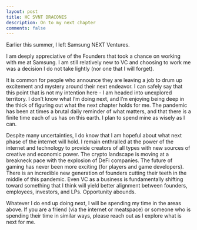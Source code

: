 ```yaml
---
layout: post
title: HC SVNT DRACONES 
description: On to my next chapter
comments: false
--- 
```

Earlier this summer, I left Samsung NEXT Ventures. 

I am deeply appreciative of the Founders that took a chance on working with me at Samsung. I am still relatively new to VC and choosing to work me was a decision I do not take lightly (nor one that I will forget).

It is common for people who announce they are leaving a job to drum up excitement and mystery around their next endeavor. I can safely say that this point that is not my intention here - I am headed into unexplored territory. I don’t know what I’m doing next, and I’m enjoying being deep in the thick of figuring out what the next chapter holds for me. The pandemic has been at times a brutal daily reminder of what matters, and that there is a finite time each of us has on this earth. I plan to spend mine as wisely as I can.

Despite many uncertainties, I do know that I am hopeful about what next phase of the internet will hold. I remain enthralled at the power of the internet and technology to provide creators of all types with new sources of creative and economic power. The crypto landscape is moving at a breakneck pace with the explosion of DeFi companies. The future of gaming has never been more exciting (for players and game developers). There is an incredible new generation of founders cutting their teeth in the middle of this pandemic. Even VC as a business is fundamentally shifting toward something that I think will yield better alignment between founders, employees, investors, and LPs. Opportunity abounds.

Whatever I do end up doing next, I will be spending my time in the areas above. If you are a friend (via the internet or meatspace) or someone who is spending their time in similar ways, please reach out as I explore what is next for me.